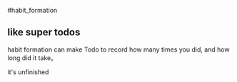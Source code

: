 #habit_formation

## like super todos 
habit formation can make Todo to record how many times you did, and how long did it take。

it's unfinished
